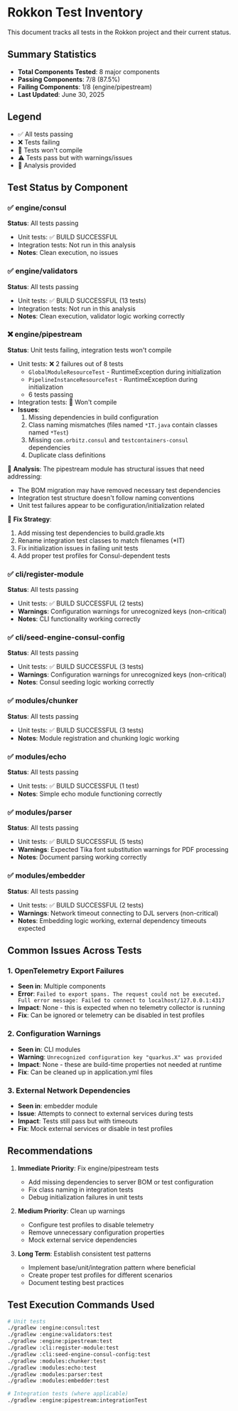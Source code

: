 # Rokkon Test Inventory

This document tracks all tests in the Rokkon project and their current status.

## Summary Statistics
- **Total Components Tested**: 8 major components
- **Passing Components**: 7/8 (87.5%)
- **Failing Components**: 1/8 (engine/pipestream)
- **Last Updated**: June 30, 2025

## Legend
- ✅ All tests passing
- ❌ Tests failing
- 🚫 Tests won't compile
- ⚠️ Tests pass but with warnings/issues
- 📝 Analysis provided

## Test Status by Component

### ✅ engine/consul 
**Status**: All tests passing
- Unit tests: ✅ BUILD SUCCESSFUL
- Integration tests: Not run in this analysis
- **Notes**: Clean execution, no issues

### ✅ engine/validators
**Status**: All tests passing
- Unit tests: ✅ BUILD SUCCESSFUL (13 tests)
- Integration tests: Not run in this analysis
- **Notes**: Clean execution, validator logic working correctly

### ❌ engine/pipestream
**Status**: Unit tests failing, integration tests won't compile
- Unit tests: ❌ 2 failures out of 8 tests
  - `GlobalModuleResourceTest` - RuntimeException during initialization
  - `PipelineInstanceResourceTest` - RuntimeException during initialization
  - 6 tests passing
- Integration tests: 🚫 Won't compile
- **Issues**:
  1. Missing dependencies in build configuration
  2. Class naming mismatches (files named `*IT.java` contain classes named `*Test`)
  3. Missing `com.orbitz.consul` and `testcontainers-consul` dependencies
  4. Duplicate class definitions

📝 **Analysis**: The pipestream module has structural issues that need addressing:
- The BOM migration may have removed necessary test dependencies
- Integration test structure doesn't follow naming conventions
- Unit test failures appear to be configuration/initialization related

📝 **Fix Strategy**:
1. Add missing test dependencies to build.gradle.kts
2. Rename integration test classes to match filenames (*IT)
3. Fix initialization issues in failing unit tests
4. Add proper test profiles for Consul-dependent tests

### ✅ cli/register-module
**Status**: All tests passing
- Unit tests: ✅ BUILD SUCCESSFUL (2 tests)
- **Warnings**: Configuration warnings for unrecognized keys (non-critical)
- **Notes**: CLI functionality working correctly

### ✅ cli/seed-engine-consul-config  
**Status**: All tests passing
- Unit tests: ✅ BUILD SUCCESSFUL (3 tests)
- **Warnings**: Configuration warnings for unrecognized keys (non-critical)
- **Notes**: Consul seeding logic working correctly

### ✅ modules/chunker
**Status**: All tests passing
- Unit tests: ✅ BUILD SUCCESSFUL (3 tests)
- **Notes**: Module registration and chunking logic working

### ✅ modules/echo
**Status**: All tests passing  
- Unit tests: ✅ BUILD SUCCESSFUL (1 test)
- **Notes**: Simple echo module functioning correctly

### ✅ modules/parser
**Status**: All tests passing
- Unit tests: ✅ BUILD SUCCESSFUL (5 tests)
- **Warnings**: Expected Tika font substitution warnings for PDF processing
- **Notes**: Document parsing working correctly

### ✅ modules/embedder
**Status**: All tests passing
- Unit tests: ✅ BUILD SUCCESSFUL (2 tests)  
- **Warnings**: Network timeout connecting to DJL servers (non-critical)
- **Notes**: Embedding logic working, external dependency timeouts expected

## Common Issues Across Tests

### 1. OpenTelemetry Export Failures
- **Seen in**: Multiple components
- **Error**: `Failed to export spans. The request could not be executed. Full error message: Failed to connect to localhost/127.0.0.1:4317`
- **Impact**: None - this is expected when no telemetry collector is running
- **Fix**: Can be ignored or telemetry can be disabled in test profiles

### 2. Configuration Warnings
- **Seen in**: CLI modules
- **Warning**: `Unrecognized configuration key "quarkus.X" was provided`
- **Impact**: None - these are build-time properties not needed at runtime
- **Fix**: Can be cleaned up in application.yml files

### 3. External Network Dependencies
- **Seen in**: embedder module
- **Issue**: Attempts to connect to external services during tests
- **Impact**: Tests still pass but with timeouts
- **Fix**: Mock external services or disable in test profiles

## Recommendations

1. **Immediate Priority**: Fix engine/pipestream tests
   - Add missing dependencies to server BOM or test configuration
   - Fix class naming in integration tests
   - Debug initialization failures in unit tests

2. **Medium Priority**: Clean up warnings
   - Configure test profiles to disable telemetry
   - Remove unnecessary configuration properties
   - Mock external service dependencies

3. **Long Term**: Establish consistent test patterns
   - Implement base/unit/integration pattern where beneficial
   - Create proper test profiles for different scenarios
   - Document testing best practices

## Test Execution Commands Used

```bash
# Unit tests
./gradlew :engine:consul:test
./gradlew :engine:validators:test  
./gradlew :engine:pipestream:test
./gradlew :cli:register-module:test
./gradlew :cli:seed-engine-consul-config:test
./gradlew :modules:chunker:test
./gradlew :modules:echo:test
./gradlew :modules:parser:test
./gradlew :modules:embedder:test

# Integration tests (where applicable)
./gradlew :engine:pipestream:integrationTest
```